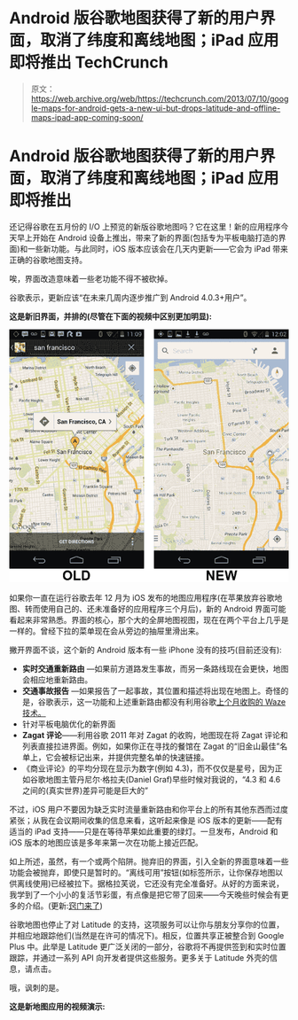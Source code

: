 # Android 版谷歌地图获得了新的用户界面，取消了纬度和离线地图；iPad 应用即将推出 TechCrunch

> 原文：<https://web.archive.org/web/https://techcrunch.com/2013/07/10/google-maps-for-android-gets-a-new-ui-but-drops-latitude-and-offline-maps-ipad-app-coming-soon/>

# Android 版谷歌地图获得了新的用户界面，取消了纬度和离线地图；iPad 应用即将推出

还记得谷歌在五月份的 I/O 上预览的新版谷歌地图吗？它在这里！新的应用程序今天早上开始在 Android 设备上推出，带来了新的界面(包括专为平板电脑打造的界面)和一些新功能。与此同时，iOS 版本应该会在几天内更新——它会为 iPad 带来正确的谷歌地图支持。

唉，界面改造意味着一些老功能不得不被砍掉。

谷歌表示，更新应该“在未来几周内逐步推广到 Android 4.0.3+用户”。

**这是新旧界面，并排的(尽管在下面的视频中区别更加明显):**

![interfaces](img/17b34cf84c6aefe5b216aabb798e395b.png)

如果你一直在运行谷歌去年 12 月为 iOS 发布的地图应用程序(在苹果放弃谷歌地图、转而使用自己的、还未准备好的应用程序三个月后)，新的 Android 界面可能看起来非常熟悉。界面的核心，那个大的全屏地图视图，现在在两个平台上几乎是一样的。曾经下拉的菜单现在会从旁边的抽屉里滑出来。

撇开界面不谈，这个新的 Android 版本有一些 iPhone 没有的技巧(目前还没有):

*   **实时交通重新路由** —如果前方道路发生事故，而另一条路线现在会更快，地图会相应地重新路由。
*   **交通事故报告** —如果报告了一起事故，其位置和描述将出现在地图上。奇怪的是，谷歌表示，这一功能和上述重新路由都没有利用谷歌[上个月收购的 Waze 技术。](https://web.archive.org/web/20230123060450/https://techcrunch.com/2013/06/11/its-official-google-buys-waze-giving-a-social-data-boost-to-its-location-and-mapping-business/)
*   针对平板电脑优化的新界面
*   **Zagat 评论**——利用谷歌 2011 年对 Zagat 的收购，地图现在将 Zagat 评论和列表直接拉进界面。例如，如果你正在寻找的餐馆在 Zagat 的“旧金山最佳”名单上，它会被标记出来，并提供完整名单的快速链接。
*   《商业评论》的平均分现在显示为数字(例如 4.3)，而不仅仅是星号，因为正如谷歌地图主管丹尼尔·格拉夫(Daniel Graf)早些时候对我说的，“4.3 和 4.6 之间的(真实世界)差异可能是巨大的”

不过，iOS 用户不要因为缺乏实时流量重新路由和你平台上的所有其他东西而过度紧张；从我在会议期间收集的信息来看，这听起来像是 iOS 版本的更新——配有适当的 iPad 支持——只是在等待苹果如此重要的绿灯。一旦发布，Android 和 iOS 版本的地图应该是多年来第一次在功能上接近匹配。

如上所述，虽然，有一个或两个陷阱。抛弃旧的界面，引入全新的界面意味着一些功能会被抛弃，即使只是暂时的。“离线可用”按钮(如标签所示，让你保存地图以供离线使用)已经被拉下。据格拉芙说，它还没有完全准备好。从好的方面来说，我学到了一个小小的复活节彩蛋，有点像是把它带了回来——今天晚些时候会有更多的介绍。(更新:[窍门来了](https://web.archive.org/web/20230123060450/https://techcrunch.com/2013/07/10/save-maps-offline-new-google-maps/))

谷歌地图也停止了对 Latitude 的支持，这项服务可以让你与朋友分享你的位置，并相应地跟踪他们(当然是在许可的情况下)。相反，位置共享正被整合到 Google Plus 中。此举是 Latitude 更广泛关闭的一部分，谷歌将不再提供签到和实时位置跟踪，并通过一系列 API 向开发者提供这些服务。更多关于 Latitude 外壳的信息，请点击。

哦，讽刺的是。

**这是新地图应用的视频演示:**